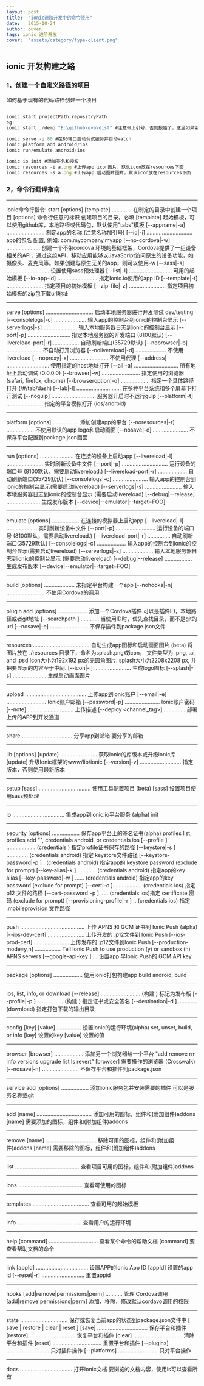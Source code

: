 ```yaml
---
layout: post
title:  "ionic进阶开发中的命令使用"
date:   2015-10-24
author: ouven
tags: ionic 进阶开发
cover:  "assets/category/type-client.png"
---
```



## ionic 开发构建之路

### 1，创建一个自定义路径的项目
如何基于现有的代码路径创建一个项目

```javascript

ionic start projectPath repositryPath
eg:
ionic start ./demo "E:\github\qvm\dist" #注意带上引号，否则报错了，这里如果需要做的话只需要做到将dist的目录创建就可以了，而且文件使用相对路径

ionic serve -p 80 #在80端口启动调试服务并自动watch
ionic platform add android/ios
ionic run/emulate android/ios

ionic io init #添加签名和授权
ionic resources -i a.png #上传app icon图片，默认icon放在resources下面
ionic resources -s a.png #上传app 启动图片图片，默认icon放在resources下面

```

### 2，命令行翻译指南

---

ionic命令行指令:
start [options] <PATH> [template] .............  在制定的目录中创建一个项目
                                    [options] 命令行任意的标识
                                    <PATH> 创建项目的目录，必填
                                   [template] 起始模板，可以使用github库，本地路径或代码包，默认使用"tabs"模板
      [--appname|-a]  .........................  制定app的名称 (注意名称加引号)
      [--id|-i]  ..............................  app的包名 <widget id> 配置, 例如: com.mycompany.myapp
      [--no-cordova|-w]  ......................  创建一个不带cordova 环境的基础框架，Cordova提供了一组设备相关的API，通过这组API，移动应用能够以JavaScript访问原生的设备功能，如摄像头、麦克风等。如果创建与原生无关的app，则可以使用-w
      [--sass|-s]  ............................  设置使用sass预处理器
      [--list|-l]  ............................  可用的起始模板
      [--io-app-id]  ..........................  指定Ionic.io使用的app ID
      [--template|-t]  ........................  指定项目的初始模板
      [--zip-file|-z]  ........................  指定项目初始模板的zip包下载url地址

---
serve [options] ...............................  启动本地服务器进行开发测试 dev/testing
      [--consolelogs|-c]  .....................  输入app的控制台到ionic的控制台显示
      [--serverlogs|-s]  ......................  输入本地服务器日志到ionic的控制台显示
      [--port|-p]  ............................  指定本地服务器的开发端口 (8100默认)
      [--livereload-port|-r]  .................  自动刷新端口(35729默认)
      [--nobrowser|-b]  .......................  不自动打开浏览器
      [--nolivereload|-d]  ....................  不使用livereload
      [--noproxy|-x]  .........................  不使用代理
      [--address]  ............................  使用指定的host地址打开
      [--all|-a]  .............................  所有地址上启动调试 (0.0.0.0)
      [--browser|-w]  .........................  指定使用的浏览器 (safari, firefox, chrome)
      [--browseroption|-o]  ...................  指定一个具体路径打开 (/#/tab/dash)
      [--lab|-l]  .............................  在多种平台系统和多个屏幕下打开测试
      [--nogulp]  .............................  服务器开启时不运行gulp
      [--platform|-t]  ........................  指定的平台模拟打开 (ios/android)

---

platform [options] <PLATFORM> .................  添加创建app的平台
         [--noresources|-r]  ..................  不使用默认的app logo和启动画面
         [--nosave|-e]  .......................  不保存平台配置到package.json画面

---

run [options] <PLATFORM> ......................  在连接的设备上启动app
    [--livereload|-l]  ........................ 实时刷新设备中文件
    [--port|-p]  ..............................  运行设备的端口号 (8100默认，需要启动livereload.)
    [--livereload-port|-r]  ...................  自动刷新端口(35729默认)
    [--consolelogs|-c]  .......................   输入app的控制台到ionic的控制台显示(需要启动livereload)
    [--serverlogs|-s]  ........................  输入本地服务器日志到ionic的控制台显示 (需要启动livereload)
    [--debug|--release]  ...................... 生成发布版本
    [--device|--emulator|--target=FOO]

---

emulate [options] <PLATFORM> ..................  在连接的模拟器上启动app
        [--livereload|-l]  ....................  实时刷新设备中文件
        [--port|-p]  ..........................  运行设备的端口号 (8100默认，需要启动livereload.)
        [--livereload-port|-r]  ...............  自动刷新端口(35729默认)
        [--consolelogs|-c]  ...................   输入app的控制台到ionic的控制台显示(需要启动livereload)
        [--serverlogs|-s]  ....................  输入本地服务器日志到ionic的控制台显示 (需要启动livereload)
        [--debug|--release]  .................. 生成发布版本
        [--device|--emulator|--target=FOO]

---

build [options] <PLATFORM> ....................  未指定平台构建一个app
      [--nohooks|-n]  .........................  不使用Cordova的调用

---

plugin add [options] <SPEC> ................... 添加一个Cordova插件
                                                 <SPEC> 可以是插件ID，本地路径或者git地址
       [--searchpath <directory>]  ............  当使用ID时，优先查找目录，而不是git的url
       [--nosave|-e]  .........................  不保存插件到package.json文件

---

resources .....................................  自动生成app图标和启动画面图片 (beta)
                      将图片放在 ./resources 目录下，命名为splash.png或icon， 文件类型为 .png, .ai, and .psd
                      Icon大小为192x192 px的无圆角图片.
                      splash大小为2208x2208 px, 并把要显示的内容至于中间.
          [--icon|-i]  ........................  生成logo图标
          [--splash|-s]  ......................  生成启动画面图片

---

upload ........................................ 上传app到ionic账户
       [--email|-e]  ..........................  Ionic账户邮箱
       [--password|-p]  .......................  Ionic账户密码
       [--note]  ..............................  上传描述
       [--deploy <channel_tag>]  ..............  部署上传的APP到开发通道

---

share <EMAIL> .................................  分享app到邮箱
                                                 <EMAIL> 要分享的邮箱

---

lib [options] [update] ........................  获取ionic的库版本或升级ionic库
                                                 [update] 升级Ionic框架的www/lib/ionic
    [--version|-v]  ...........................  指定版本，否则使用最新版本

---

setup [sass] .................................. 使用工具配置项目 (beta)
                                                 [sass] 设置项目使用sass预处理

---

io <command> ..................................  集成app到ionic.io平台服务 (alpha)
                                                 <command> init

---

security <command> [options] ..................  保存app平台上的签名证书(alpha)
                                                 <command> profiles list, profiles add "<name>", credentials android, or credentials ios
         [--profile <tag>]  ...................  (credentials <platform>) 指定profile证书保存的路径
         [--keystore|-s <path>]  ..............  (credentials android) 指定 keystore文件路径
         [--keystore-password|-p <password>]  .  (credentials android) 指定app的 keystore password (exclude for prompt)
         [--key-alias|-k <alias>]  ............  (credentials android) 指定app的key alias
         [--key-password|-w <password>]  ......  (credentials android) 指定app的key password  (exclude for prompt)
         [--cert|-c <path>]  ..................  (credentials ios) 指定p12 文件的路径
         [--cert-password|-p <password>]  .....  (credentials ios)指定 certificate 密码 (exclude for prompt)
         [--provisioning-profile|-r <path>]  ..  (credentials ios) 指定 .mobileprovision 文件路径

---

push ..........................................  上传 APNS 和 GCM 证书到 Ionic Push (alpha)
     [--ios-dev-cert]  ........................  上传开发的 .p12文件到 Ionic Push
     [--ios-prod-cert]  .......................  上传发布的 .p12文件到Ionic Push
     [--production-mode=y,n]  .................  Tell Ionic Push to use production (y) or sandbox (n) APNS servers
     [--google-api-key <your-gcm-api-key>]  ...  设置app 早Ionic Push的 GCM API key

---

package <command> [options] ...................  使用ionic打包构建app
                                                 <command> build android, build


---

ios, list, info, or download
        [--release]  ..........................  (构建 <platform>) 标记为发布版
        [--profile|-p <tag>]  .................  (构建 <platform>) 指定证书或安全签名
        [--destination|-d <path>]  ............  (download) 指定打包下载的输出目录

---
   
config <command> [key] [value] ................  设置ionic的运行环境(alpha)
                                                 <command> set, unset, build, or info
                                                 [key] 设置的key
                                                 [value] 设置的值

---

browser <command> [browser] ...................  添加另一个浏览器给一个平台
                                                 <command> "add remove rm info versions upgrade list ls revert"
                                                 [browser] 需要操作的浏览器 (Crosswalk)
        [--nosave|-n]  ........................  不保存平台和插件到package.json

---

service add [options] <SPEC> .................. 添加ionic服务包并安装需要的插件
                                                 <SPEC> 可以是服务名称或git

---

add [name] .................................... 添加可用的图标，组件和(附加组件)addons
                                                 [name] 需要添加的图标，组件和(附加组件)addons

---

remove [name] ................................. 移除可用的图标，组件和(附加组件)addons
                                                 [name] 需要移除的图标，组件和(附加组件)addons

---

list ..........................................  查看项目可用的图标，组件和(附加组件)addons

---

ions ..........................................  查看可使用的图标

---

templates .....................................  查看可用的起始模板

---

info ..........................................  查看用户的运行环境

---

help [command] ................................  查看某个命令的帮助文档
                                                 [command] 要查看帮助文档的命令

---

link [appId] ..................................  设置APP的Ionic App ID
                                                 [appId] 设置的app id
     [--reset|-r]  ............................  重置appid

---

hooks [add|remove|permissions|perm] ...........  管理 Cordova调用
                                                 [add|remove|permissions|perm] 添加，移除，修改默认cordavo调用的权限

---

state <COMMAND> ...............................  保存或恢复当前app的状态到package.json文件中
                                                 <COMMAND> [ save | restore | clear | reset ]
      [save]  .................................  保存平台和插件
      [restore]  .............................. 恢复平台和插件
      [clear]  ................................  清除平台和插件
      [reset]  ................................  重置平台和插件
      [--plugins]  ............................  只对插件操作
      [--platforms]  ..........................  只对平台操作

---

docs <TOPIC> ..................................  打开Ionic文档
                                                 <TOPIC> 要浏览的文档内容，使用ls可以查看所有


